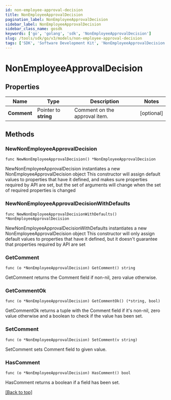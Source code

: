 ```yaml
---
id: non-employee-approval-decision
title: NonEmployeeApprovalDecision
pagination_label: NonEmployeeApprovalDecision
sidebar_label: NonEmployeeApprovalDecision
sidebar_class_name: gosdk
keywords: ['go', 'golang', 'sdk', 'NonEmployeeApprovalDecision'] 
slug: /tools/sdk/go/v3/models/non-employee-approval-decision
tags: ['SDK', 'Software Development Kit', 'NonEmployeeApprovalDecision']
---
```


# NonEmployeeApprovalDecision

## Properties

Name | Type | Description | Notes
------------ | ------------- | ------------- | -------------
**Comment** |  Pointer to **string** | Comment on the approval item. | [optional] 

## Methods

### NewNonEmployeeApprovalDecision

`func NewNonEmployeeApprovalDecision() *NonEmployeeApprovalDecision`

NewNonEmployeeApprovalDecision instantiates a new NonEmployeeApprovalDecision object
This constructor will assign default values to properties that have it defined,
and makes sure properties required by API are set, but the set of arguments
will change when the set of required properties is changed

### NewNonEmployeeApprovalDecisionWithDefaults

`func NewNonEmployeeApprovalDecisionWithDefaults() *NonEmployeeApprovalDecision`

NewNonEmployeeApprovalDecisionWithDefaults instantiates a new NonEmployeeApprovalDecision object
This constructor will only assign default values to properties that have it defined,
but it doesn't guarantee that properties required by API are set

### GetComment

`func (o *NonEmployeeApprovalDecision) GetComment() string`

GetComment returns the Comment field if non-nil, zero value otherwise.

### GetCommentOk

`func (o *NonEmployeeApprovalDecision) GetCommentOk() (*string, bool)`

GetCommentOk returns a tuple with the Comment field if it's non-nil, zero value otherwise
and a boolean to check if the value has been set.

### SetComment

`func (o *NonEmployeeApprovalDecision) SetComment(v string)`

SetComment sets Comment field to given value.

### HasComment

`func (o *NonEmployeeApprovalDecision) HasComment() bool`

HasComment returns a boolean if a field has been set.


[[Back to top]](#) 


